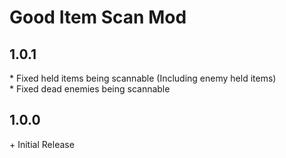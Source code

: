 # Good Item Scan Mod

## 1.0.1

\* Fixed held items being scannable (Including enemy held items)<br>
\* Fixed dead enemies being scannable<br>

## 1.0.0

\+ Initial Release<br>